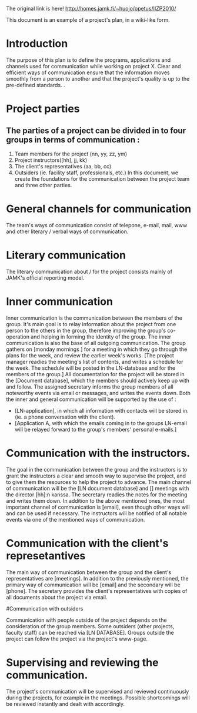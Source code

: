 The original link is here! http://homes.jamk.fi/~huojo/opetus/IIZP2010/


This document is an example of a project's plan, in a wiki-like form.


#	Introduction

The purpose of this plan is to define the programs, applications and channels used for communication while working on project X. Clear and efficient ways of communication ensure that the information moves smoothly from a person to another and that the project's quality is up to the pre-defined standards. .
#	Project parties

## The parties of a project can be divided in to four groups in terms of communication :
  1.	Team members for the project (nn, yy, zz, ym)
  2.	Project instructors([hh], jj, kk)
  3.	The client's representatives (aa, bb, cc)
  4.	Outsiders (ie. facility staff, professionals, etc.)
In this document, we create the foundations for the communication between the project team and three other parties. 

#	General channels for communication

The team's ways of communication consist of telepone, e-mail, mail, www and other literary / verbal ways of communication.
# Literary communication
The literary communication about / for the project consists mainly of JAMK's official reporting model.
#	Inner communication

Inner communication is the communication between the members of the group. It's main goal is to relay information about the project from one person to the others in the group, therefore improving the group's co-operation and helping in forming the identity of the group. The inner communication is also the base of all outgoing communication.
The group gathers on [monday mornings <INSERT WEEKDAY HERE>] for a meeting in which they go through the plans for the week, and review the earlier week's works. [The project manager readies the meeting's list of contents, and writes a schedule for the week. The schedule will be posted in the LN-database and for the members of the group.]  All documentation for the project will be stored in the [Document database], which the members should actively keep up with and follow. The assigned secretary informs the group members of all noteworthy events via email or messages, and writes the events down. 
Both the inner and general communication will be supported by the use of :
-	[LN-application], in which all information with contacts will be stored in. (ie. a phone conversation with the client).  
-	[Application A, with which the emails coming in to the groups LN-email will be relayed forward to the group's members' personal e-mails.]

#	Communication with the instructors.

The goal in the communication between the group and the instructors is to grant the instructors a clear and smooth way to supervise the project, and to give them the resources to help the project to advance. The main channel of communication will be the [LN document database] and [<weekday>] meetings with the director [hh]:n kanssa. The secretary readies the notes for the meeting and writes them down. In addition to the above mentioned ones, the most important channel of communication is [email], even though other ways will and can be used if necessary. The instructors will be notified of all notable events via one of the mentioned ways of communication.

#	Communication with the client's represetantives

The main way of communication between the group and the client's representatives are [meetings]. In addition to the previously mentioned, the primary way of communication will be  [email] and the secondary will be [phone]. The secretary provides the client's representatives with copies of all documents about the project via email.

#Communication with outsiders

Communication with people outside of the project depends on the consideration of the group members.  Some outsiders  (other projects, faculty staff) can be reached via [LN DATABASE]. Groups outside the project can follow the project via the project's www-page.


#	Supervising and reviewing the communication.

The project's communication will be supervised and reviewed continuously during the projects, for example in the meetings.  Possible shortcomings will be reviewed instantly and dealt with accordingly.
